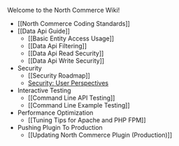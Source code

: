 Welcome to the North Commerce Wiki!

* [[North Commerce Coding Standards]]
* [[Data Api Guide]]
  * [[Basic Entity Access Usage]]
  * [[Data Api Filtering]]
  * [[Data Api Read Security]]
  * [[Data Api Write Security]]
* Security
  * [[Security Roadmap]]
  * [Security: User Perspectives](https://github.com/kelleymuro/north-commerce/wiki/Security:-User-Perspectives)
* Interactive Testing
  * [[Command Line API Testing]]
  * [[Command Line Example Testing]]
* Performance Optimization
  * [[Tuning Tips for Apache and PHP FPM]]
* Pushing Plugin To Production
  * [[Updating North Commerce Plugin (Production)]]
